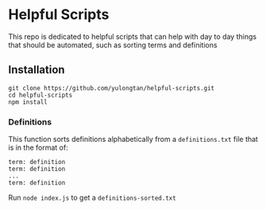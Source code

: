 # Helpful Scripts
This repo is dedicated to helpful scripts that can help with day to day things that 
should be automated, such as sorting terms and definitions

## Installation
```
git clone https://github.com/yulongtan/helpful-scripts.git
cd helpful-scripts
npm install
```

### Definitions
This function sorts definitions alphabetically from a `definitions.txt` file that is in
the format of:
```
term: definition
term: definition
...
term: definition
```
  
Run `node index.js` to get a `definitions-sorted.txt`

